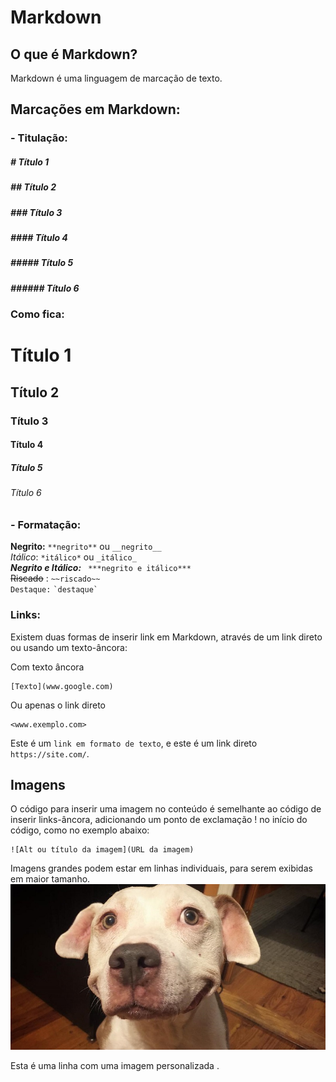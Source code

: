 # Markdown

## **O que é Markdown?**   
Markdown é uma linguagem de marcação de texto.       


## **Marcações em Markdown:**    
### - **Titulação:**  

>
##### # Título 1 
##### ## Título 2
##### ### Título 3
##### #### Título 4
##### ##### Título 5
##### ###### Título 6
>

### **Como fica:**

# Título 1  
## Título 2  
### Título 3  
#### Título 4  
##### Título 5  
###### Título 6    

### - **Formatação:**

**Negrito:** 
` **negrito** ` ou ` __negrito__ `  
*Itálico*: ` *itálico* ` ou `_itálico_ `  
***Negrito e Itálico:*** ` ***negrito e itálico***`   
~~Riscado~~ : ` ~~riscado~~ `  
`Destaque:` ``` `destaque` ```  

### Links:  

>
Existem duas formas de inserir link em Markdown, através de um link direto ou usando um texto-âncora:
>
Com texto âncora
```
[Texto](www.google.com)
```
Ou apenas o link direto
```
<www.exemplo.com> 
```

Este é um `link em formato de texto`, e este é um link direto `https://site.com/`.   

## Imagens

O código para inserir uma imagem no conteúdo é semelhante ao código de inserir links-âncora, adicionando um ponto de exclamação ! no início do código, como no exemplo abaixo:


```
![Alt ou título da imagem](URL da imagem)
```

Imagens grandes podem estar em linhas individuais, para serem exibidas em maior tamanho.
![cachorro feliz](cachorro-feliz.jpeg)


Esta é uma linha com uma imagem personalizada .

